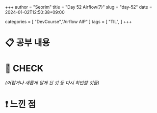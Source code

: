 +++
author = "Seorim"
title =  "Day 52 Airflow(7)"
slug = "day-52"
date = 2024-01-02T12:50:38+09:00

categories = [
    "DevCourse","Airflow AIP"
]
tags = [
    "TIL",
]
+++

<style>
g1 { color: #79AC78 }
g2 { color: #B0D9B1 }
g3 { color: #D0E7D2 }
g4 { color: #618264 }
o1 { color: #F9B572 }
w1 { color: #FAF8ED }
</style>

# 📋 공부 내용

##

###

# 👀 CHECK

_<span style = "font-size:15px">(어렵거나 새롭게 알게 된 것 등 다시 확인할 것들)</span>_

# ❗ 느낀 점

